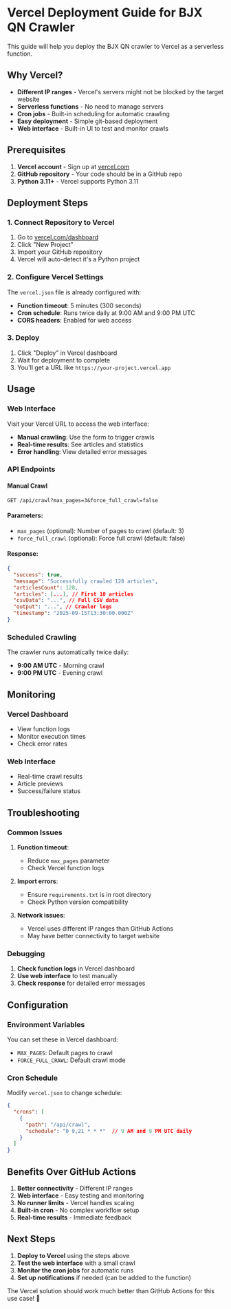 # Vercel Deployment Guide for BJX QN Crawler

This guide will help you deploy the BJX QN crawler to Vercel as a serverless function.

## Why Vercel?

- **Different IP ranges** - Vercel's servers might not be blocked by the target website
- **Serverless functions** - No need to manage servers
- **Cron jobs** - Built-in scheduling for automatic crawling
- **Easy deployment** - Simple git-based deployment
- **Web interface** - Built-in UI to test and monitor crawls

## Prerequisites

1. **Vercel account** - Sign up at [vercel.com](https://vercel.com)
2. **GitHub repository** - Your code should be in a GitHub repo
3. **Python 3.11+** - Vercel supports Python 3.11

## Deployment Steps

### 1. Connect Repository to Vercel

1. Go to [vercel.com/dashboard](https://vercel.com/dashboard)
2. Click "New Project"
3. Import your GitHub repository
4. Vercel will auto-detect it's a Python project

### 2. Configure Vercel Settings

The `vercel.json` file is already configured with:
- **Function timeout**: 5 minutes (300 seconds)
- **Cron schedule**: Runs twice daily at 9:00 AM and 9:00 PM UTC
- **CORS headers**: Enabled for web access

### 3. Deploy

1. Click "Deploy" in Vercel dashboard
2. Wait for deployment to complete
3. You'll get a URL like `https://your-project.vercel.app`

## Usage

### Web Interface

Visit your Vercel URL to access the web interface:
- **Manual crawling**: Use the form to trigger crawls
- **Real-time results**: See articles and statistics
- **Error handling**: View detailed error messages

### API Endpoints

#### Manual Crawl
```
GET /api/crawl?max_pages=3&force_full_crawl=false
```

#### Parameters:
- `max_pages` (optional): Number of pages to crawl (default: 3)
- `force_full_crawl` (optional): Force full crawl (default: false)

#### Response:
```json
{
  "success": true,
  "message": "Successfully crawled 128 articles",
  "articlesCount": 128,
  "articles": [...], // First 10 articles
  "csvData": "...", // Full CSV data
  "output": "...", // Crawler logs
  "timestamp": "2025-09-15T13:30:00.000Z"
}
```

### Scheduled Crawling

The crawler runs automatically twice daily:
- **9:00 AM UTC** - Morning crawl
- **9:00 PM UTC** - Evening crawl

## Monitoring

### Vercel Dashboard
- View function logs
- Monitor execution times
- Check error rates

### Web Interface
- Real-time crawl results
- Article previews
- Success/failure status

## Troubleshooting

### Common Issues

1. **Function timeout**:
   - Reduce `max_pages` parameter
   - Check Vercel function logs

2. **Import errors**:
   - Ensure `requirements.txt` is in root directory
   - Check Python version compatibility

3. **Network issues**:
   - Vercel uses different IP ranges than GitHub Actions
   - May have better connectivity to target website

### Debugging

1. **Check function logs** in Vercel dashboard
2. **Use web interface** to test manually
3. **Check response** for detailed error messages

## Configuration

### Environment Variables

You can set these in Vercel dashboard:
- `MAX_PAGES`: Default pages to crawl
- `FORCE_FULL_CRAWL`: Default crawl mode

### Cron Schedule

Modify `vercel.json` to change schedule:
```json
{
  "crons": [
    {
      "path": "/api/crawl",
      "schedule": "0 9,21 * * *"  // 9 AM and 9 PM UTC daily
    }
  ]
}
```

## Benefits Over GitHub Actions

1. **Better connectivity** - Different IP ranges
2. **Web interface** - Easy testing and monitoring
3. **No runner limits** - Vercel handles scaling
4. **Built-in cron** - No complex workflow setup
5. **Real-time results** - Immediate feedback

## Next Steps

1. **Deploy to Vercel** using the steps above
2. **Test the web interface** with a small crawl
3. **Monitor the cron jobs** for automatic runs
4. **Set up notifications** if needed (can be added to the function)

The Vercel solution should work much better than GitHub Actions for this use case! 🚀
